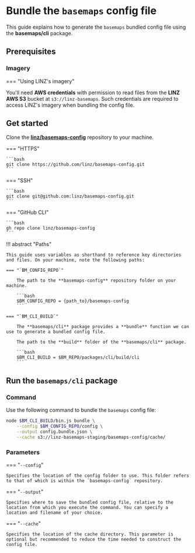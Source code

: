 # Bundle the `basemaps` config file

This guide explains how to generate the `basemaps` bundled config file using the **basemaps/cli** package.

## Prerequisites

### Imagery

=== "Using LINZ's imagery"

You'll need **AWS credentials** with permission to read files from the **LINZ AWS S3** bucket at `s3://linz-basemaps`. Such credentials are required to access LINZ's imagery when bundling the config file.

## Get started

Clone the [**linz/basemaps-config**][bm_config_repo] repository to your machine.

=== "HTTPS"

    ```bash
    git clone https://github.com/linz/basemaps-config.git
    ```

=== "SSH"

    ```bash
    git clone git@github.com:linz/basemaps-config.git
    ```

=== "GitHub CLI"

    ```bash
    gh repo clone linz/basemaps-config
    ```

!!! abstract "Paths"

    This guide uses variables as shorthand to reference key directories and files. On your machine, note the following paths:

    === "`BM_CONFIG_REPO`"

        The path to the **basemaps-config** repository folder on your machine.

        ```bash
        $BM_CONFIG_REPO = {path_to}/basemaps-config
        ```

    === "`BM_CLI_BUILD`"

        The **basemaps/cli** package provides a **bundle** function we can use to generate a bundled config file.

        The path to the **build** folder of the **basemaps/cli** package.

        ```bash
        $BM_CLI_BUILD = $BM_REPO/packages/cli/build/cli
        ```

## Run the `basemaps/cli` package

### Command

Use the following command to bundle the `basemaps` config file:

```bash
node $BM_CLI_BUILD/bin.js bundle \
    --config $BM_CONFIG_REPO/config \
    --output config.bundle.json \
    --cache s3://linz-basemaps-staging/basemaps-config/cache/
```

### Parameters

=== "`--config`"

    Specifies the location of the config folder to use. This folder refers to that of which is within the `basemaps-config` repository.

=== "`--output`"

    Specifies where to save the bundled config file, relative to the location from which you execute the command. You can specify a location and filename of your choice.

=== "`--cache`"

    Specifies the location of the cache directory. This parameter is optional but recommended to reduce the time needed to construct the config file.

<!-- external links -->

[bm_config_repo]: https://github.com/linz/basemaps-config
